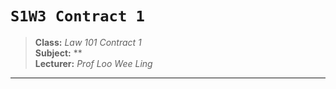 # `S1W3 Contract 1`

> **Class:** *Law 101 Contract 1*  
> **Subject:** **  
> **Lecturer:** *Prof Loo Wee Ling*  

---
